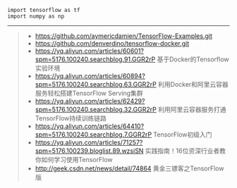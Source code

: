 ``` tensorflow
import tensorflow as tf
import numpy as np  
```

***
>* https://github.com/aymericdamien/TensorFlow-Examples.git
>* https://github.com/denverdino/tensorflow-docker.git
>* https://yq.aliyun.com/articles/60601?spm=5176.100240.searchblog.91.GGR2rP  基于Docker的Tensorflow实验环境
>* https://yq.aliyun.com/articles/60894?spm=5176.100240.searchblog.63.GGR2rP  利用Docker和阿里云容器服务轻松搭建TensorFlow Serving集群
>* https://yq.aliyun.com/articles/62429?spm=5176.100240.searchblog.32.GGR2rP  利用阿里云容器服务打通TensorFlow持续训练链路
>* https://yq.aliyun.com/articles/64410?spm=5176.100240.searchblog.7.GGR2rP  TensorFlow初级入门
>* https://yq.aliyun.com/articles/71257?spm=5176.100239.bloglist.89.wzsiSN   实践指南！16位资深行业者教你如何学习使用TensorFlow
>* http://geek.csdn.net/news/detail/74864  黄金三镖客之TensorFlow版